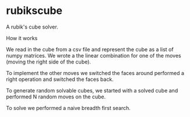 rubikscube
==========

A rubik's cube solver.

How it works

We read in the cube from a csv file and represent the cube as a list of numpy matrices. We wrote a the linear combination for one of the moves (moving the right side of the cube).

To implement the other moves we switched the faces around performed a right operation and switched the faces back. 

To generate random solvable cubes, we started with a solved cube and performed N random moves on the cube.

To solve we performed a naive breadth first search.
